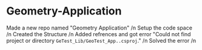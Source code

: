 # Geometry-Application

Made a new repo named "Geometry Application" /n
Setup the code space /n
Created the Structure /n
Added refrences and got error "Could not find project or directory `GeTest_Lib/GeoTest_App..csproj`." /n
Solved the error /n